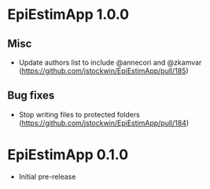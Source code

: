 # EpiEstimApp 1.0.0

## Misc
* Update authors list to include @annecori and @zkamvar (https://github.com/jstockwin/EpiEstimApp/pull/185)

## Bug fixes
* Stop writing files to protected folders (https://github.com/jstockwin/EpiEstimApp/pull/184)

# EpiEstimApp 0.1.0

* Initial pre-release